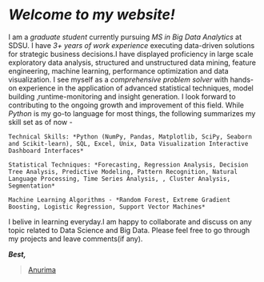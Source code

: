 # _Welcome to my website!_

I am a _graduate student_ currently pursuing *MS in Big Data Analytics* at SDSU. 
I have *3+ years of work experience* executing data-driven solutions for strategic business decisions.I have displayed proficiency in large scale exploratory data analysis, structured and unstructured data mining, feature engineering, machine learning, performance optimization and data visualization.
I see myself as a _comprehensive problem solver_ with hands-on experience in the application of advanced statistical techniques, model building ‚runtime-monitoring and insight generation.
I look forward to contributing to the ongoing growth and improvement of this field. While *Python* is my go-to language for most things, the following summarizes my skill set as of now -

``Technical Skills: *Python (NumPy, Pandas, Matplotlib, SciPy, Seaborn and Scikit-learn), SQL, Excel, Unix, Data Visualization Interactive Dashboard Interfaces*``

``Statistical Techniques: *Forecasting, Regression Analysis, Decision Tree Analysis, Predictive Modeling, Pattern Recognition, Natural Language Processing, Time Series Analysis, , Cluster Analysis, Segmentation*``

``Machine Learning Algorithms - *Random Forest, Extreme Gradient Boosting, Logistic Regression, Support Vector Machines* ``

I belive in learning everyday.I am happy to collaborate and discuss on any topic related to Data Science and Big Data.
Please feel free to go through my projects and leave comments(if any).

***Best,***
>[Anurima](https://www.linkedin.com/in/anurima-saha/)

